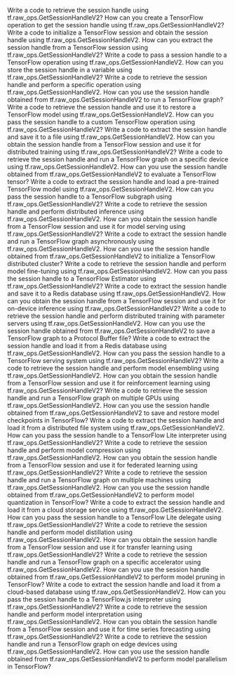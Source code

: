 Write a code to retrieve the session handle using tf.raw_ops.GetSessionHandleV2?
How can you create a TensorFlow operation to get the session handle using tf.raw_ops.GetSessionHandleV2?
Write a code to initialize a TensorFlow session and obtain the session handle using tf.raw_ops.GetSessionHandleV2.
How can you extract the session handle from a TensorFlow session using tf.raw_ops.GetSessionHandleV2?
Write a code to pass a session handle to a TensorFlow operation using tf.raw_ops.GetSessionHandleV2.
How can you store the session handle in a variable using tf.raw_ops.GetSessionHandleV2?
Write a code to retrieve the session handle and perform a specific operation using tf.raw_ops.GetSessionHandleV2.
How can you use the session handle obtained from tf.raw_ops.GetSessionHandleV2 to run a TensorFlow graph?
Write a code to retrieve the session handle and use it to restore a TensorFlow model using tf.raw_ops.GetSessionHandleV2.
How can you pass the session handle to a custom TensorFlow operation using tf.raw_ops.GetSessionHandleV2?
Write a code to extract the session handle and save it to a file using tf.raw_ops.GetSessionHandleV2.
How can you obtain the session handle from a TensorFlow session and use it for distributed training using tf.raw_ops.GetSessionHandleV2?
Write a code to retrieve the session handle and run a TensorFlow graph on a specific device using tf.raw_ops.GetSessionHandleV2.
How can you use the session handle obtained from tf.raw_ops.GetSessionHandleV2 to evaluate a TensorFlow tensor?
Write a code to extract the session handle and load a pre-trained TensorFlow model using tf.raw_ops.GetSessionHandleV2.
How can you pass the session handle to a TensorFlow subgraph using tf.raw_ops.GetSessionHandleV2?
Write a code to retrieve the session handle and perform distributed inference using tf.raw_ops.GetSessionHandleV2.
How can you obtain the session handle from a TensorFlow session and use it for model serving using tf.raw_ops.GetSessionHandleV2?
Write a code to extract the session handle and run a TensorFlow graph asynchronously using tf.raw_ops.GetSessionHandleV2.
How can you use the session handle obtained from tf.raw_ops.GetSessionHandleV2 to initialize a TensorFlow distributed cluster?
Write a code to retrieve the session handle and perform model fine-tuning using tf.raw_ops.GetSessionHandleV2.
How can you pass the session handle to a TensorFlow Estimator using tf.raw_ops.GetSessionHandleV2?
Write a code to extract the session handle and save it to a Redis database using tf.raw_ops.GetSessionHandleV2.
How can you obtain the session handle from a TensorFlow session and use it for on-device inference using tf.raw_ops.GetSessionHandleV2?
Write a code to retrieve the session handle and perform distributed training with parameter servers using tf.raw_ops.GetSessionHandleV2.
How can you use the session handle obtained from tf.raw_ops.GetSessionHandleV2 to save a TensorFlow graph to a Protocol Buffer file?
Write a code to extract the session handle and load it from a Redis database using tf.raw_ops.GetSessionHandleV2.
How can you pass the session handle to a TensorFlow serving system using tf.raw_ops.GetSessionHandleV2?
Write a code to retrieve the session handle and perform model ensembling using tf.raw_ops.GetSessionHandleV2.
How can you obtain the session handle from a TensorFlow session and use it for reinforcement learning using tf.raw_ops.GetSessionHandleV2?
Write a code to retrieve the session handle and run a TensorFlow graph on multiple GPUs using tf.raw_ops.GetSessionHandleV2.
How can you use the session handle obtained from tf.raw_ops.GetSessionHandleV2 to save and restore model checkpoints in TensorFlow?
Write a code to extract the session handle and load it from a distributed file system using tf.raw_ops.GetSessionHandleV2.
How can you pass the session handle to a TensorFlow Lite interpreter using tf.raw_ops.GetSessionHandleV2?
Write a code to retrieve the session handle and perform model compression using tf.raw_ops.GetSessionHandleV2.
How can you obtain the session handle from a TensorFlow session and use it for federated learning using tf.raw_ops.GetSessionHandleV2?
Write a code to retrieve the session handle and run a TensorFlow graph on multiple machines using tf.raw_ops.GetSessionHandleV2.
How can you use the session handle obtained from tf.raw_ops.GetSessionHandleV2 to perform model quantization in TensorFlow?
Write a code to extract the session handle and load it from a cloud storage service using tf.raw_ops.GetSessionHandleV2.
How can you pass the session handle to a TensorFlow Lite delegate using tf.raw_ops.GetSessionHandleV2?
Write a code to retrieve the session handle and perform model distillation using tf.raw_ops.GetSessionHandleV2.
How can you obtain the session handle from a TensorFlow session and use it for transfer learning using tf.raw_ops.GetSessionHandleV2?
Write a code to retrieve the session handle and run a TensorFlow graph on a specific accelerator using tf.raw_ops.GetSessionHandleV2.
How can you use the session handle obtained from tf.raw_ops.GetSessionHandleV2 to perform model pruning in TensorFlow?
Write a code to extract the session handle and load it from a cloud-based database using tf.raw_ops.GetSessionHandleV2.
How can you pass the session handle to a TensorFlow.js interpreter using tf.raw_ops.GetSessionHandleV2?
Write a code to retrieve the session handle and perform model interpretation using tf.raw_ops.GetSessionHandleV2.
How can you obtain the session handle from a TensorFlow session and use it for time series forecasting using tf.raw_ops.GetSessionHandleV2?
Write a code to retrieve the session handle and run a TensorFlow graph on edge devices using tf.raw_ops.GetSessionHandleV2.
How can you use the session handle obtained from tf.raw_ops.GetSessionHandleV2 to perform model parallelism in TensorFlow?